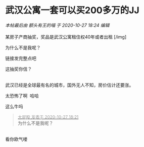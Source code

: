 # 武汉公寓一套可以买200多万的JJ


<i class="pstatus"> 本帖最后由 额头有王的喵 于 2020-10-27 18:24 编辑 </i><br />
<br />
某房子产商抽奖，奖品是武汉公寓租住权40年或者出租<img id="aimg_N2fL6" onclick="zoom(this, this.src, 0, 0, 0)" class="zoom" src="https://i1.100024.xyz/i/2020/10/27/vqskw0.jpg" onmouseover="img_onmouseoverfunc(this)" onload="thumbImg(this)" border="0" alt="" /> <img id="aimg_kb50V" onclick="zoom(this, this.src, 0, 0, 0)" class="zoom" src="https://i1.100024.xyz/i/2020/10/27/vqudcs.jpg" onmouseover="img_onmouseoverfunc(this)" onload="thumbImg(this)" border="0" alt="" />[/img]

为什么不是我呢？ 

链接发完整点吧

这抽奖你信？<br />
<br />
<img src="static/image/smiley/default/lol.gif" smilieid="12" border="0" alt="" /><img src="static/image/smiley/default/lol.gif" smilieid="12" border="0" alt="" /><img src="static/image/smiley/default/lol.gif" smilieid="12" border="0" alt="" />

武汉已经是全球最有名的城市，国外无人不知，房价估计还要涨。

太恐怖了啊&nbsp;&nbsp;哈哈

这么牛吗

<div class="quote"><blockquote><font size="2"><a href="https://www.hostloc.com/forum.php?mod=redirect&amp;goto=findpost&amp;pid=9360706&amp;ptid=759114" target="_blank"><font color="#999999">大屁股 发表于 2020-10-27 18:21</font></a></font><br />
为什么不是我呢？</blockquote></div><br />
看你欧气喽<img src="static/image/smiley/default/lol.gif" smilieid="12" border="0" alt="" />
